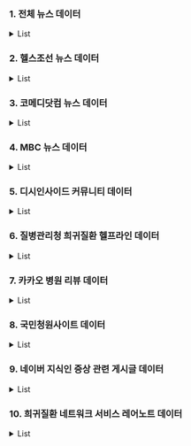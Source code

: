 ### 1. 전체 뉴스 데이터

<details>
<summary>List</summary>

|No.|Variable|Definition|Key|분석가의견|
|--|--|--|--|--|
|1|news_company|회사 이름|||
|2|news_time|뉴스 게시 시간|||
|3|news_title|뉴스 제목||희귀질환명 및 증상 키워드 추출|
|4|news_description|뉴스 내용||희귀질환명 및 증상 키워드 추출|
</details>

### 2. 헬스조선 뉴스 데이터

<details>
<summary>List</summary>

|No.|Variable|Definition|Key|분석가의견|
|--|--|--|--|--|
|1|news_company|회사 이름|||
|2|news_time|뉴스 게시 시간|||
|3|news_title|뉴스 제목||희귀질환명 및 증상 키워드 추출|
|4|news_description|뉴스 내용||희귀질환명 및 증상 키워드 추출|
</details>

### 3. 코메디닷컴 뉴스 데이터

<details>
<summary>List</summary>

|No.|Variable|Definition|Key|분석가의견|
|--|--|--|--|--|
|1|news_company|회사 이름|||
|2|news_time|뉴스 게시 시간|||
|3|news_title|뉴스 제목||희귀질환명 및 증상 키워드 추출|
|4|news_description|뉴스 내용||희귀질환명 및 증상 키워드 추출|
</details>

### 4. MBC 뉴스 데이터

<details>
<summary>List</summary>

|No.|Variable|Definition|Key|분석가의견|
|--|--|--|--|--|
|1|news_company|회사 이름|||
|2|news_time|뉴스 게시 시간|||
|3|news_title|뉴스 제목||희귀질환명 및 증상 키워드 추출|
|4|news_description|뉴스 내용||희귀질환명 및 증상 키워드 추출|
</details>

### 5. 디시인사이드 커뮤니티 데이터

<details>
<summary>List</summary>

|No.|Variable|Definition|Key|분석가의견|
|--|--|--|--|--|
|1|title|게시글 제목||희귀질환명 및 증상 키워드 추출|
|2|date|게시 날짜|||
|3|contents|게시글 본문||희귀질환명 및 증상 키워드 추출|
|4|up|추천 수|||
|5|down|비추천 수|||
|6|comment|댓글 내용|||
</details>

### 6. 질병관리청 희귀질환 헬프라인 데이터

<details>
<summary>List</summary>

|No.|Variable|Definition|Key|분석가의견|
|--|--|--|--|--|
|1|title_disease|게시글 제목||희귀질환명 및 증상 키워드 추출|
|2|date|게시 날짜|||
|3|post_contents|게시글 본문||희귀질환명 및 증상 키워드 추출|
|4|reply_contents|답변 내용|||
</details>


### 7. 카카오 병원 리뷰 데이터

<details>
<summary>List</summary>

|No.|Variable|Definition|Key|분석가의견|
|--|--|--|--|--|
|1|hospital_name|병원 이름|||
|2|text|리뷰 내용|||
|3|positive||||
</details>

### 8. 국민청원사이트 데이터

<details>
<summary>List</summary>

|No.|Variable|Definition|Key|분석가의견|
|--|--|--|--|--|
|1|NO|번호|||
|2|청원명|청원명||희귀질환명 및 증상 키워드 추출|
|3|청원분야|청원분야|||
|4|청원종료일|청원종료일|||
|1|동의기간|동의기간|||
|2|청원결과|청원결과|||
|3|동의수|동의수|||
|4|청원인|청원인|||
|3|청원의 취지|청원의 취지||희귀질환명 및 증상 키워드 추출|
|4|청원의 내용|청원의 내용||희귀질환명 및 증상 키워드 추출|
</details>

### 9. 네이버 지식인 증상 관련 게시글 데이터

<details>
<summary>List</summary>

|No.|Variable|Definition|Key|분석가의견|
|--|--|--|--|--|
|1|question_title|질문 제목||희귀질환명 및 증상 키워드 추출|
|2|question_content|질문 내용||희귀질환명 및 증상 키워드 추출|
|3|question_datetime|질문 시각|||
|4|answer_content|답변 내용||희귀질환명 및 증상 키워드 추출|
|5|answer_datetime|답변 시각|||
</details>

### 10. 희귀질환 네트워크 서비스 레어노트 데이터

<details>
<summary>List</summary>

|No.|Variable|Definition|Key|분석가의견|
|--|--|--|--|--|
|1|co_date|리뷰 날짜|||
|2|co_review|리뷰 내용|||
</details>